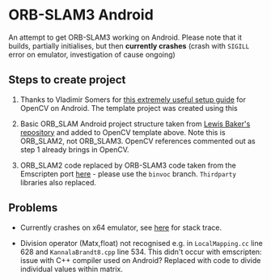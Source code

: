 # ORB-SLAM3 Android

An attempt to get ORB-SLAM3 working on Android. Please note that it builds, partially initialises, but then **currently crashes** (crash with `SIGILL` error on emulator, investigation of cause ongoing)

## Steps to create project

1. Thanks to Vladimir Somers for [this extremely useful setup guide](https://github.com/VlSomers/native-opencv-android-template) for OpenCV on Android. The template project was created using this

2. Basic ORB_SLAM Android project structure taken from [Lewis Baker's repository](https://github.com/bakelew/ORB_SLAM2_Android) and added to OpenCV template above. Note this is ORB_SLAM2, not ORB_SLAM3. OpenCV references commented out as step 1 already brings in OpenCV.

3. ORB_SLAM2 code replaced by ORB-SLAM3 code taken from the Emscripten port [here](https://github.com/nickw1/ORB_SLAM3/tree/binvoc) - please use the `binvoc` branch. `Thirdparty` libraries also replaced.

## Problems

- Currently crashes on x64 emulator, see [here](SIGILL_crash.txt) for stack trace.

- Division operator (Matx,float) not recognised e.g. in `LocalMapping.cc` line 628 and `KannalaBrandt8.cpp` line 534. This didn't occur with emscripten: issue with C++ compiler used on Android? Replaced with code to divide individual values within matrix.
